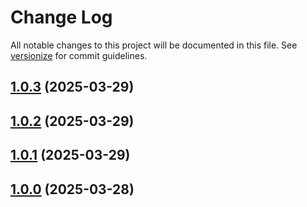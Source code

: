 # Change Log

All notable changes to this project will be documented in this file. See [versionize](https://github.com/versionize/versionize) for commit guidelines.

<a name="1.0.3"></a>
## [1.0.3](https://www.github.com/gargiolas/guid-generator/releases/tag/v1.0.3) (2025-03-29)

<a name="1.0.2"></a>
## [1.0.2](https://www.github.com/gargiolas/guid-generator/releases/tag/v1.0.2) (2025-03-29)

<a name="1.0.1"></a>
## [1.0.1](https://www.github.com/gargiolas/guid-generator/releases/tag/v1.0.1) (2025-03-29)

<a name="1.0.0"></a>
## [1.0.0](https://www.github.com/gargiolas/guid-generator/releases/tag/v1.0.0) (2025-03-28)

